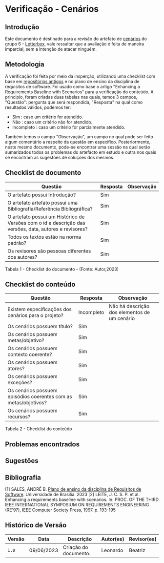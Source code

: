 # Verificação - Cenários

## Introdução
Este documento é destinado para a revisão do artefato de [cenários](<https://github.com/Requisitos-de-Software/2023.1-Letterboxd/blob/master/docs/Modelagem/cenarios.md>) 
do grupo 6 - [Letterbox](https://github.com/Requisitos-de-Software/2023.1-Letterboxd), vale ressaltar que a avaliação é feita de maneira imparcial,
sem a intenção de atacar ninguém.

## Metodologia

A verificação foi feita por meio da insperção, utilizando uma checklist com base em [repositórios antigos](https://github.com/Requisitos-de-Software)
e no plano de ensino da disciplina de requisitos de software. Foi usado como base o artigo "Enhancing a Requirements Baseline with Scenarios" para a verificação do conteúdo.
A principio, foram criadas duas tabelas nas quais, temos 3 campos, "Questão": pergunta que será respondida, "Resposta" na qual como resultados válidos, podemos ter: 

- Sim : caso um critério for atendido.
- Não : caso um critério não for atendido.
- Incompleto : caso um critério for parcialmente atendido.

Também temos o campo "Observação", um campo no qual pode ser feito algum comentário a respeito da questão em específico. Posteriormente, neste mesmo documento, pode-se encontrar uma sessão na qual serão sumarizados todos os problemas do artefacto em estudo e outra nos quais se encontram as sugestões de soluções dos mesmos.

## Checklist de documento
|Questão|Resposta|Observação|
|-------|--------|----------|
|O artefato possui Introdução?                                                                                |    Sim    |          |
|O artefato artefato possui uma Bibliografia/Referência Bibliográfica?                                        |    Sim    |          |
|O artefato possui um Histórico de Versões com o id e descrição das versões, data, autores e revisores?       |    Sim    |          |
|Todos os textos estão na norma padrão?                                                                       |    Sim    |          |
|Os revisores são pessoas diferentes dos autores?                                                             |    Sim    |          |

Tabela 1 - Checklist do documento - (Fonte: Autor,2023)

## Checklist do conteúdo
|Questão|Resposta|Observação|
|-------|--------|----------|
| Existem especificações dos cenários para o projeto?    | Incompleto | Não há descrição dos elementos de um cenário |
| Os cenários possuem título? | Sim |  |
| Os cenários possuem metas/objetivo? | Sim |  |
| Os cenários possuem contexto coerente? | Sim |  |
| Os cenários possuem atores? | Sim |  |
| Os cenários possuem exceções? | Sim |  |
| Os cenários possuem episódios coerentes com as metas/objetivos? | Sim |  |
| Os cenários possuem recursos? | Sim |  |


Tabela 2 - Checklist do conteúdo

## Problemas encontrados

## Sugestões

## Bibliografia
[1] SALES, ANDRÉ B. [Plano de ensino da disciplina de Requisitos de Software](https://aprender3.unb.br/pluginfile.php/2523005/mod_resource/content/28/Plano_de_Ensino%20RE%20202301%20Turma%202.pdf). Universidade de Brasília. 2023
[2] LEITE, J. C. S. P. et al. Enhancing a requirements baseline with scenarios. In:
PROC. OF THE THIRD IEEE INTERNATIONAL SYMPOSIUM ON
REQUIREMENTS ENGINEERING (RE’97), IEEE Computer Society Press,
1997. p. 193-195
## Histórico de Versão

| Versão | Data          | Descrição                          | Autor(es)     |  Revisor(es)       |
| ------ | ------------- | ---------------------------------- | ------------- | ------------------ |
| `1.0`  | 09/06/2023    | Criação do documento.              |  Leonardo         | Beatriz |
